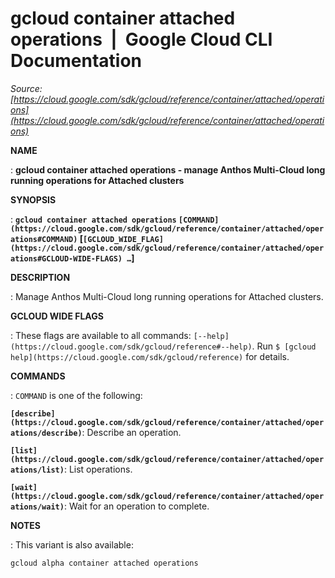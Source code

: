 # gcloud container attached operations  |  Google Cloud CLI Documentation

*Source: [https://cloud.google.com/sdk/gcloud/reference/container/attached/operations](https://cloud.google.com/sdk/gcloud/reference/container/attached/operations)*

**NAME**

: **gcloud container attached operations - manage Anthos Multi-Cloud long running operations for Attached clusters**

**SYNOPSIS**

: **`gcloud container attached operations` `[COMMAND](https://cloud.google.com/sdk/gcloud/reference/container/attached/operations#COMMAND)` [`[GCLOUD_WIDE_FLAG](https://cloud.google.com/sdk/gcloud/reference/container/attached/operations#GCLOUD-WIDE-FLAGS) …`]**

**DESCRIPTION**

: Manage Anthos Multi-Cloud long running operations for Attached clusters.

**GCLOUD WIDE FLAGS**

: These flags are available to all commands: `[--help](https://cloud.google.com/sdk/gcloud/reference#--help)`.
Run `$ [gcloud help](https://cloud.google.com/sdk/gcloud/reference)` for details.

**COMMANDS**

: ``COMMAND`` is one of the following:

**`[describe](https://cloud.google.com/sdk/gcloud/reference/container/attached/operations/describe)`**:
Describe an operation.

**`[list](https://cloud.google.com/sdk/gcloud/reference/container/attached/operations/list)`**:
List operations.

**`[wait](https://cloud.google.com/sdk/gcloud/reference/container/attached/operations/wait)`**:
Wait for an operation to complete.

**NOTES**

: This variant is also available:

```
gcloud alpha container attached operations
```